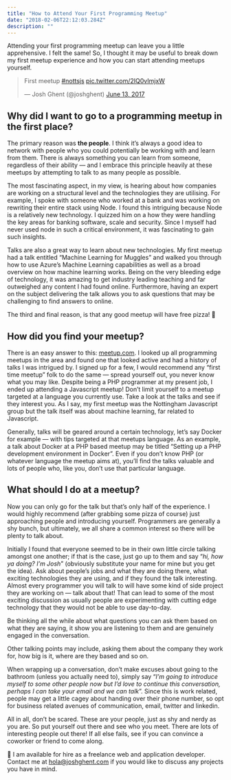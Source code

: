 ```yaml
---
title: "How to Attend Your First Programming Meetup"
date: "2018-02-06T22:12:03.284Z"
description: ""
---
```


Attending your first programming meetup can leave you a little apprehensive. I felt the same! So, I thought it may be useful to break down my first meetup experience and how you can start attending meetups yourself.

<blockquote class="twitter-tweet"><p lang="en" dir="ltr">First meetup <a href="https://twitter.com/hashtag/nottsjs?src=hash&amp;ref_src=twsrc%5Etfw">#nottsjs</a> <a href="https://t.co/2IQ0vImjxW">pic.twitter.com/2IQ0vImjxW</a></p>&mdash; Josh Ghent (@joshghent) <a href="https://twitter.com/joshghent/status/874685729179357184?ref_src=twsrc%5Etfw">June 13, 2017</a></blockquote> <script async src="https://platform.twitter.com/widgets.js" charset="utf-8"></script>

## Why did I want to go to a programming meetup in the first place?

The primary reason was **the people**. I think it’s always a good idea to network with people who you could potentially be working with and learn from them. There is always something you can learn from someone, regardless of their ability — and I embrace this principle heavily at these meetups by attempting to talk to as many people as possible.

The most fascinating aspect, in my view, is hearing about how companies are working on a structural level and the technologies they are utilising. For example, I spoke with someone who worked at a bank and was working on rewriting their entire stack using Node. I found this intriguing because Node is a relatively new technology. I quizzed him on a how they were handling the key areas for banking software, scale and security. Since I myself had never used node in such a critical environment, it was fascinating to gain such insights.

Talks are also a great way to learn about new technologies. My first meetup had a talk entitled “Machine Learning for Muggles” and walked you through how to use Azure’s Machine Learning capabilities as well as a broad overview on how machine learning works. Being on the very bleeding edge of technology, it was amazing to get industry leading teaching and far outweighed any content I had found online. Furthermore, having an expert on the subject delivering the talk allows you to ask questions that may be challenging to find answers to online.

The third and final reason, is that any good meetup will have free pizza! 🍕

## How did you find your meetup?

There is an easy answer to this: [meetup.com](https://www.meetup.com/). I looked up all programming meetups in the area and found one that looked active and had a history of talks I was intrigued by. I signed up for a few, I would recommend any “first time meetup” folk to do the same — spread yourself out, you never know what you may like. Despite being a PHP programmer at my present job, I ended up attending a Javascript meetup! Don’t limit yourself to a meetup targeted at a language you currently use. Take a look at the talks and see if they interest you. As I say, my first meetup was the Nottingham Javascript group but the talk itself was about machine learning, far related to Javascript.

Generally, talks will be geared around a certain technology, let’s say Docker for example — with tips targeted at that meetups language. As an example, a talk about Docker at a PHP based meetup may be titled “Setting up a PHP development environment in Docker”. Even if you don’t know PHP (or whatever language the meetup aims at), you’ll find the talks valuable and lots of people who, like you, don’t use that particular language.

## What should I do at a meetup?

Now you can only go for the talk but that’s only half of the experience. I would highly recommend (after grabbing some pizza of course) just approaching people and introducing yourself. Programmers are generally a shy bunch, but ultimately, we all share a common interest so there will be plenty to talk about.

Initially I found that everyone seemed to be in their own little circle talking amongst one another; if that is the case, just go up to them and say “*hi, how ya doing? I’m Josh*” (obviously substitute your name for mine but you get the idea). Ask about people’s jobs and what they are doing there, what exciting technologies they are using, and if they found the talk interesting. Almost every programmer you will talk to will have some kind of side project they are working on — talk about that! That can lead to some of the most exciting discussion as usually people are experimenting with cutting edge technology that they would not be able to use day-to-day.

Be thinking all the while about what questions you can ask them based on what they are saying, it show you are listening to them and are genuinely engaged in the conversation.

Other talking points may include, asking them about the company they work for, how big is it, where are they based and so on.

When wrapping up a conversation, don’t make excuses about going to the bathroom (unless you actually need to), simply say “*I’m going to introduce myself to some other people now but I’d love to continue this conversation, perhaps I can take your email and we can talk*”. Since this is work related, people may get a little cagey about handing over their phone number, so opt for business related avenues of communication, email, twitter and linkedin.

All in all, don’t be scared. These are your people, just as shy and nerdy as you are. So put yourself out there and see who you meet. There are lots of interesting people out there! If all else fails, see if you can convince a coworker or friend to come along.

👋 I am available for hire as a freelance web and application developer. Contact me at [hola@joshghent.com](mailto:hola@joshghent.com) if you would like to discuss any projects you have in mind.
